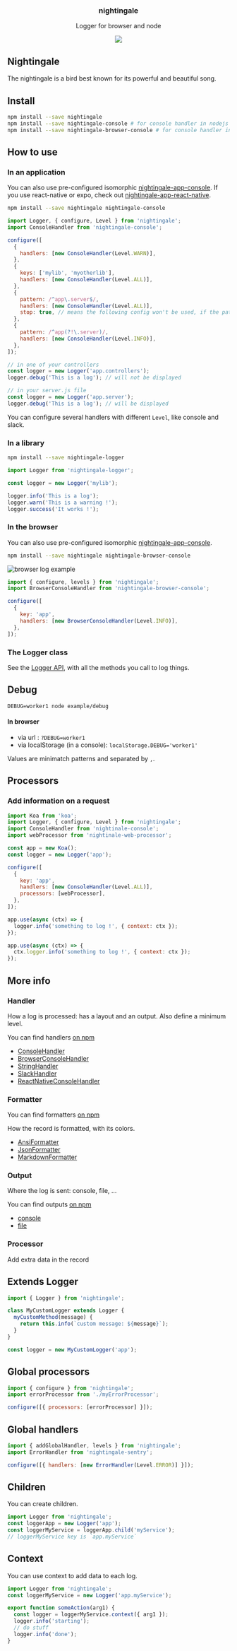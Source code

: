 <h3 align="center">
  nightingale
</h3>

<p align="center">
  Logger for browser and node
</p>

<p align="center">
  <a href="https://npmjs.org/package/nightingale"><img src="https://img.shields.io/npm/v/nightingale.svg?style=flat-square"></a>
</p>

## Nightingale

The nightingale is a bird best known for its powerful and beautiful song.

## Install

```sh
npm install --save nightingale
npm install --save nightingale-console # for console handler in nodejs
npm install --save nightingale-browser-console # for console handler in browser
```

## How to use

### In an application

You can also use pre-configured isomorphic [nightingale-app-console](https://www.npmjs.com/package/nightingale-app-console).
If you use react-native or expo, check out [nightingale-app-react-native](https://www.npmjs.com/package/nightingale-app-react-native).

```sh
npm install --save nightingale nightingale-console
```

```js
import Logger, { configure, Level } from 'nightingale';
import ConsoleHandler from 'nightingale-console';

configure([
  {
    handlers: [new ConsoleHandler(Level.WARN)],
  },
  {
    keys: ['mylib', 'myotherlib'],
    handlers: [new ConsoleHandler(Level.ALL)],
  },
  {
    pattern: /^app\.server$/,
    handlers: [new ConsoleHandler(Level.ALL)],
    stop: true, // means the following config won't be used, if the pattern matches.
  },
  {
    pattern: /^app(?!\.server)/,
    handlers: [new ConsoleHandler(Level.INFO)],
  },
]);

// in one of your controllers
const logger = new Logger('app.controllers');
logger.debug('This is a log'); // will not be displayed

// in your server.js file
const logger = new Logger('app.server');
logger.debug('This is a log'); // will be displayed
```

You can configure several handlers with different `Level`, like console and slack.

### In a library

```sh
npm install --save nightingale-logger
```

```js
import Logger from 'nightingale-logger';

const logger = new Logger('mylib');

logger.info('This is a log');
logger.warn('This is a warning !');
logger.success('It works !');
```

### In the browser

You can also use pre-configured isomorphic [nightingale-app-console](https://www.npmjs.com/package/nightingale-app-console).

```sh
npm install --save nightingale nightingale-browser-console
```

![browser log example](https://static.hurpeau.com/images/npm/nightingale/log_in_firefox.png)

```js
import { configure, levels } from 'nightingale';
import BrowserConsoleHandler from 'nightingale-browser-console';

configure([
  {
    key: 'app',
    handlers: [new BrowserConsoleHandler(Level.INFO)],
  },
]);
```

### The Logger class

See the [Logger API](https://christophehurpeau.github.io/nightingale/classes/nightingale_logger_src.logger.html), with all the methods you call to log things.

## Debug

```
DEBUG=worker1 node example/debug
```

#### In browser

- via url : `?DEBUG=worker1`
- via localStorage (in a console): `localStorage.DEBUG='worker1'`

Values are minimatch patterns and separated by `,`.

## Processors

### Add information on a request

```js
import Koa from 'koa';
import Logger, { configure, Level } from 'nightingale';
import ConsoleHandler from 'nightinale-console';
import webProcessor from 'nightinale-web-processor';

const app = new Koa();
const logger = new Logger('app');

configure([
  {
    key: 'app',
    handlers: [new ConsoleHandler(Level.ALL)],
    processors: [webProcessor],
  },
]);

app.use(async (ctx) => {
  logger.info('something to log !', { context: ctx });
});

app.use(async (ctx) => {
  ctx.logger.info('something to log !', { context: ctx });
});
```

## More info

### Handler

How a log is processed: has a layout and an output.
Also define a minimum level.

You can find handlers [on npm](https://www.npmjs.com/search?q=nightingale-handler)

- [ConsoleHandler](https://npmjs.org/package/nightingale-console)
- [BrowserConsoleHandler](https://npmjs.org/package/nightingale-browser-console)
- [StringHandler](https://npmjs.org/package/nightingale-string)
- [SlackHandler](https://npmjs.org/package/nightingale-slack)
- [ReactNativeConsoleHandler](https://npmjs.org/package/nightingale-react-native-console)

### Formatter

You can find formatters [on npm](https://www.npmjs.com/search?q=nightingale-formatter)

How the record is formatted, with its colors.

- [AnsiFormatter](https://npmjs.org/package/nightingale-ansi-formatter)
- [JsonFormatter](https://npmjs.org/package/nightingale-json-formatter)
- [MarkdownFormatter](https://npmjs.org/package/nightingale-markdown-formatter)

### Output

Where the log is sent: console, file, ...

You can find outputs [on npm](https://www.npmjs.com/search?q=nightingale-output)

- [console](https://npmjs.org/package/nightingale-console-output)
- [file](https://npmjs.org/package/nightingale-file-output)

### Processor

Add extra data in the record

## Extends Logger

```js
import { Logger } from 'nightingale';

class MyCustomLogger extends Logger {
  myCustomMethod(message) {
    return this.info(`custom message: ${message}`);
  }
}

const logger = new MyCustomLogger('app');
```

## Global processors

```js
import { configure } from 'nightingale';
import errorProcessor from './myErrorProcessor';

configure([{ processors: [errorProcessor] }]);
```

## Global handlers

```js
import { addGlobalHandler, levels } from 'nightingale';
import ErrorHandler from 'nightingale-sentry';

configure([{ handlers: [new ErrorHandler(Level.ERROR)] }]);
```

## Children

You can create children.

```js
import Logger from 'nightingale';
const loggerApp = new Logger('app');
const loggerMyService = loggerApp.child('myService');
// loggerMyService key is `app.myService`
```

## Context

You can use context to add data to each log.

```js
import Logger from 'nightingale';
const loggerMyService = new Logger('app.myService');

export function someAction(arg1) {
  const logger = loggerMyService.context({ arg1 });
  logger.info('starting');
  // do stuff
  logger.info('done');
}
```
